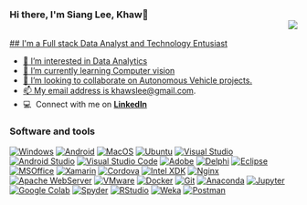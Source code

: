 ### Hi there, I'm Siang Lee, Khaw👋<div align = 'right'>![](https://komarev.com/ghpvc/?username=khawslee&color=green)</div>

<p align="left">
  <a href="https://github.com/khawslee?tab=repositories&sort=stargazers">
</p>
## I'm a Full stack Data Analyst and Technology Entusiast

- 👀 I’m interested in Data Analytics
- 🌱 I’m currently learning Computer vision
- 💞️ I’m looking to collaborate on Autonomous Vehicle projects.
- 📫 My email address is khawslee@gmail.com.
- :computer: &nbsp;Connect with me on **[LinkedIn]**

[linkedin]: https://www.linkedin.com/in/siang-lee-khaw-6796391b6 "Siang Lee, Khaw LinkedIn"

### Software and tools

<p>
    <a href="#"><img alt="Windows" src="https://img.shields.io/badge/Windows-175DDC.svg?logo=windows&logoColor=white"></a>
    <a href="#"><img alt="Android" src="https://img.shields.io/badge/Android-3DDC84?logo=android&logoColor=white"></a>
    <a href="#"><img alt="MacOS" src="https://img.shields.io/badge/Macos-000000.svg?logo=macos&logoColor=white"></a>
    <a href="#"><img alt="Ubuntu" src="https://img.shields.io/badge/Ubuntu-d64613.svg?logo=ubuntu&logoColor=white"></a>
    <a href="#"><img alt="Visual Studio" src="https://img.shields.io/badge/Visual%20Studio%20-572390.svg?logo=visual-studio&logoColor=white"></a>
    <a href="#"><img alt="Android Studio" src="https://img.shields.io/badge/Android%20Studio-008678.svg?logo=android-studio&logoColor=white"></a>    
    <a href="#"><img alt="Visual Studio Code" src="https://img.shields.io/badge/Visual%20Studio%20Code-0078d7.svg?logo=visual-studio-code&logoColor=white"></a>    
    <a href="#"><img alt="Adobe" src="https://img.shields.io/badge/Adobe-FF0000.svg?logo=adobe&logoColor=white"></a>
    <a href="#"><img alt="Delphi" src="https://img.shields.io/badge/Delphi-D6232F?logo=delphi&logoColor=white"></a>
    <a href="#"><img alt="Eclipse" src="https://img.shields.io/badge/Eclipse-2a1e52?logo=eclipseide&logoColor=white"></a>
    <a href="#"><img alt="MSOffice" src="https://img.shields.io/badge/Microsoft%20Office-28528e?logo=microsoftoffice&logoColor=white"></a>
    <a href="#"><img alt="Xamarin" src="https://img.shields.io/badge/Xamarin-3498db?logo=xamarin&logoColor=white"></a>
    <a href="#"><img alt="Cordova" src="https://img.shields.io/badge/Cordova-000000?logo=apachecordova&logoColor=white"></a>
    <a href="#"><img alt="Intel XDK" src="https://img.shields.io/badge/Intel%20XDK-1f458e?logo=intel&logoColor=white"></a>
    <a href="#"><img alt="Nginx" src="https://img.shields.io/badge/Nginx-018e36?logo=nginx&logoColor=white"></a>
    <a href="#"><img alt="Apache WebServer" src="https://img.shields.io/badge/Apache%20Web-e68822?logo=apache&logoColor=white"></a>
    <a href="#"><img alt="VMware" src="https://img.shields.io/badge/VMware-e78400?logo=vmware&logoColor=white"></a>
    <a href="#"><img alt="Docker" src="https://img.shields.io/badge/Docker-228ee1?logo=docker&logoColor=white"></a>
    <a href="#"><img alt="Git" src="https://img.shields.io/badge/Git-F05033.svg?logo=git&logoColor=white"></a>
    <a href="#"><img alt="Anaconda" src="https://img.shields.io/badge/Anaconda-3ba745.svg?logo=anaconda&logoColor=white"></a>    
    <a href="#"><img alt="Jupyter" src="https://img.shields.io/badge/Jupyter-f37726.svg?logo=Jupyter&logoColor=white"></a>
    <a href="#"><img alt="Google Colab" src="https://img.shields.io/badge/Google Colab-dc6b09.svg?logo=googlecolab&logoColor=white"></a>
    <a href="#"><img alt="Spyder" src="https://img.shields.io/badge/Spyder%20IDE-e21b22?logo=spyderide&logoColor=white"></a>
    <a href="#"><img alt="RStudio" src="https://img.shields.io/badge/R%20Studio-2064b4?logo=rstudio&logoColor=white"></a>
    <a href="#"><img alt="Weka" src="https://img.shields.io/badge/Weka-2892e8?logo=WakaTime&logoColor=white"></a>
    <a href="#"><img alt="Postman" src="https://img.shields.io/badge/Postman-e95723?logo=postman&logoColor=white"></a>
</p>
